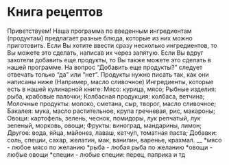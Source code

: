 # Книга рецептов
Приветствуем!
Наша программа по введенным ингредиентам (продуктам) предлагает разные блюда, которые из них можно приготовить.
Если Вы хотите ввести сразу несколько ингредиентов, то Вы можете это сделать, написав их через запятую.
Если Вы вдруг захотели добавить еще продукты, то Вы также можете это сделать в нашей программе. На вопрос “Добавить еще продукты?” следует отвечать только “да” или “нет”.
Продукты нужно писать так, как они написаны ниже (Например, масло сливочное)
Ингредиенты, которые есть в нашей кулинарной книге: 
Мясо: курица, мясо;
Рыбные изделия: рыба, крабовые палочки;
Колбасная продукция: колбаса, ветчина;
Молочные продукты: молоко, сметана, сыр, творог, масло сливочное;
Бакалея: мука, масло растительное, крупа гречневая, рис, макароны;
Овощи: картофель, зелень, чеснок, помидоры, лук репчатый, лук зеленый, морковь, овощи;
Фрукты: виноград, мандарины, лимон;
Другое: вода, яйца, майонез, лаваш, кетчуп, томатная паста;
Добавки: соль, специи, сахар, желатин, мак, ванилин, варенье, крахмал.
__
*мясо - любое мясо по желанию
*рыба - любая рыба по желанию
*овощи - любые овощи
*специи - любые специи: перец, паприка и тд

